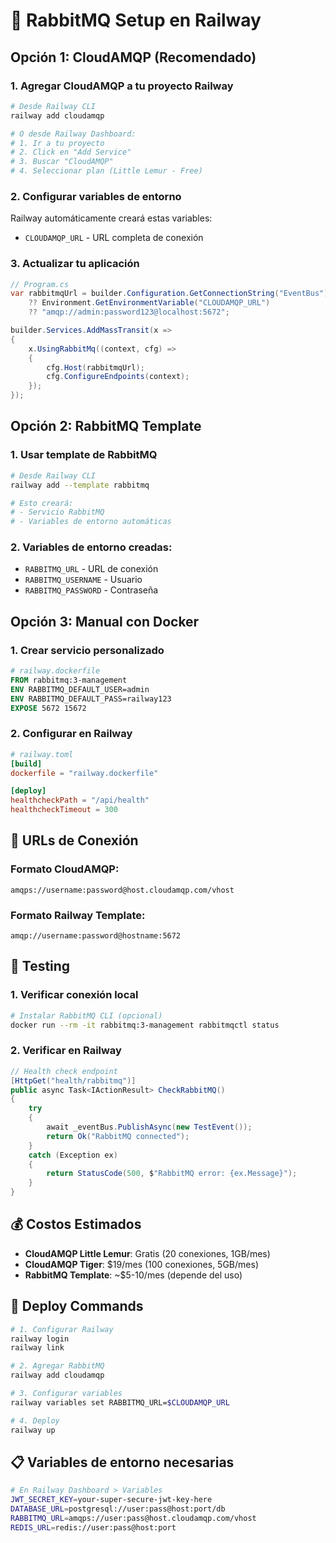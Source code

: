 # 🐰 RabbitMQ Setup en Railway

## Opción 1: CloudAMQP (Recomendado)

### 1. Agregar CloudAMQP a tu proyecto Railway

```bash
# Desde Railway CLI
railway add cloudamqp

# O desde Railway Dashboard:
# 1. Ir a tu proyecto
# 2. Click en "Add Service"
# 3. Buscar "CloudAMQP"
# 4. Seleccionar plan (Little Lemur - Free)
```

### 2. Configurar variables de entorno

Railway automáticamente creará estas variables:
- `CLOUDAMQP_URL` - URL completa de conexión

### 3. Actualizar tu aplicación

```csharp
// Program.cs
var rabbitmqUrl = builder.Configuration.GetConnectionString("EventBus") 
    ?? Environment.GetEnvironmentVariable("CLOUDAMQP_URL") 
    ?? "amqp://admin:password123@localhost:5672";

builder.Services.AddMassTransit(x =>
{
    x.UsingRabbitMq((context, cfg) =>
    {
        cfg.Host(rabbitmqUrl);
        cfg.ConfigureEndpoints(context);
    });
});
```

## Opción 2: RabbitMQ Template

### 1. Usar template de RabbitMQ

```bash
# Desde Railway CLI
railway add --template rabbitmq

# Esto creará:
# - Servicio RabbitMQ
# - Variables de entorno automáticas
```

### 2. Variables de entorno creadas:

- `RABBITMQ_URL` - URL de conexión
- `RABBITMQ_USERNAME` - Usuario
- `RABBITMQ_PASSWORD` - Contraseña

## Opción 3: Manual con Docker

### 1. Crear servicio personalizado

```dockerfile
# railway.dockerfile
FROM rabbitmq:3-management
ENV RABBITMQ_DEFAULT_USER=admin
ENV RABBITMQ_DEFAULT_PASS=railway123
EXPOSE 5672 15672
```

### 2. Configurar en Railway

```toml
# railway.toml
[build]
dockerfile = "railway.dockerfile"

[deploy]
healthcheckPath = "/api/health"
healthcheckTimeout = 300
```

## 🔗 URLs de Conexión

### Formato CloudAMQP:
```
amqps://username:password@host.cloudamqp.com/vhost
```

### Formato Railway Template:
```
amqp://username:password@hostname:5672
```

## 🧪 Testing

### 1. Verificar conexión local

```bash
# Instalar RabbitMQ CLI (opcional)
docker run --rm -it rabbitmq:3-management rabbitmqctl status
```

### 2. Verificar en Railway

```csharp
// Health check endpoint
[HttpGet("health/rabbitmq")]
public async Task<IActionResult> CheckRabbitMQ()
{
    try
    {
        await _eventBus.PublishAsync(new TestEvent());
        return Ok("RabbitMQ connected");
    }
    catch (Exception ex)
    {
        return StatusCode(500, $"RabbitMQ error: {ex.Message}");
    }
}
```

## 💰 Costos Estimados

- **CloudAMQP Little Lemur**: Gratis (20 conexiones, 1GB/mes)
- **CloudAMQP Tiger**: $19/mes (100 conexiones, 5GB/mes)
- **RabbitMQ Template**: ~$5-10/mes (depende del uso)

## 🚀 Deploy Commands

```bash
# 1. Configurar Railway
railway login
railway link

# 2. Agregar RabbitMQ
railway add cloudamqp

# 3. Configurar variables
railway variables set RABBITMQ_URL=$CLOUDAMQP_URL

# 4. Deploy
railway up
```

## 📋 Variables de entorno necesarias

```bash
# En Railway Dashboard > Variables
JWT_SECRET_KEY=your-super-secure-jwt-key-here
DATABASE_URL=postgresql://user:pass@host:port/db
RABBITMQ_URL=amqps://user:pass@host.cloudamqp.com/vhost
REDIS_URL=redis://user:pass@host:port
```




